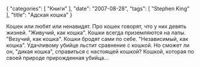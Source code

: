 {
   "categories": [
      "Книги"
   ],
   "date": "2007-08-28",
   "tags": [
      "Stephen King"
   ],
   "title": "Адская кошка"
}

Кошек или любят или ненавидят. Про кошек говорят, что у них девять жизней. "Живучий, как кошка". Кошки всегда приземляются на лапы. "Везучий, как кошка". Кошки бродят сами по себе. "Независимый, как кошка". Удачливому убийце льстит сравнение с кошкой. Но сможет ли он, "дикая кошка", справиться с настоящей кошкой? Кошкой, которая по своей природе прирожденная убийца...
